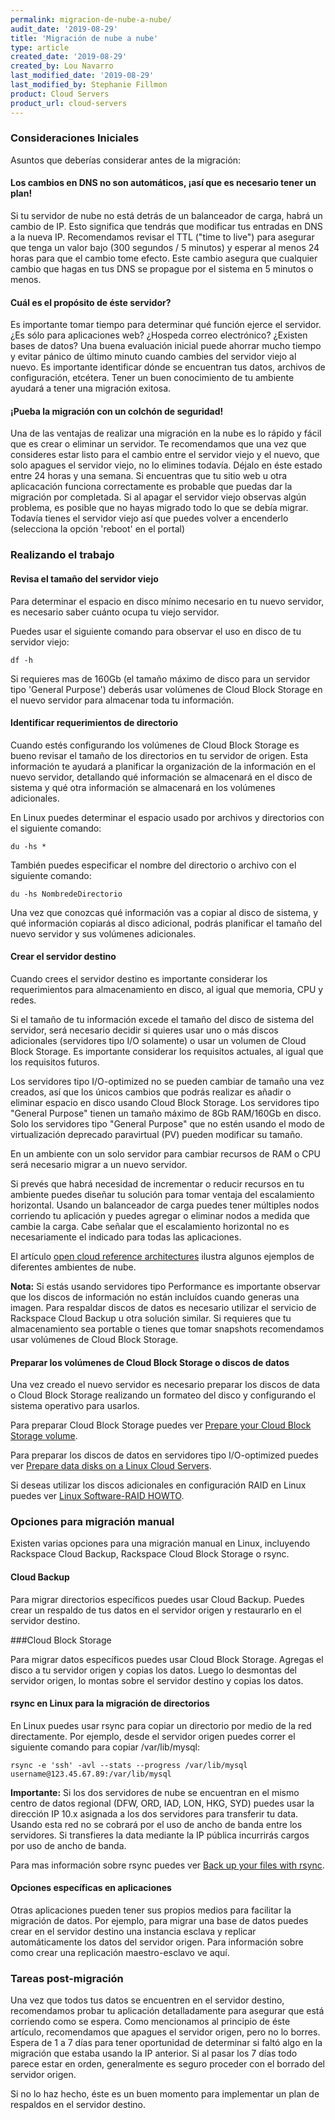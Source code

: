```yaml
---
permalink: migracion-de-nube-a-nube/
audit_date: '2019-08-29'
title: 'Migración de nube a nube'
type: article
created_date: '2019-08-29'
created_by: Lou Navarro
last_modified_date: '2019-08-29'
last_modified_by: Stephanie Fillmon
product: Cloud Servers
product_url: cloud-servers
---
```


### Consideraciones Iniciales

Asuntos que deberías considerar antes de la migración:

#### Los cambios en DNS no son automáticos, ¡así que es necesario tener un plan!

Si tu servidor de nube no está detrás de un balanceador de carga, habrá un
cambio de IP. Esto significa que tendrás que modificar tus entradas en DNS
a la nueva IP.  Recomendamos revisar el TTL ("time to live") para asegurar
que tenga un valor bajo (300 segundos / 5 minutos) y esperar al menos 24
horas para que el cambio tome efecto. Este cambio asegura que cualquier
cambio que hagas en tus DNS se propague por el sistema en 5 minutos o menos.

#### Cuál es el propósito de éste servidor?

Es importante tomar tiempo para determinar qué función ejerce el
servidor. ¿Es sólo para aplicaciones web? ¿Hospeda correo electrónico?
¿Existen bases de datos? Una buena evaluación inicial puede ahorrar mucho
tiempo y evitar pánico de último minuto cuando cambies del servidor viejo
al nuevo.  Es importante identificar dónde se encuentran tus datos, archivos
de configuración, etcétera. Tener un buen conocimiento de tu ambiente
ayudará a tener una migración exitosa.

#### ¡Pueba la migración con un colchón de seguridad!

Una de las ventajas de realizar una migración en la nube es lo rápido y
fácil que es crear o eliminar un servidor.  Te recomendamos que una vez que
consideres estar listo para el cambio entre el servidor viejo y el nuevo, que
solo apagues el servidor viejo, no lo elimines todavía. Déjalo en éste
estado entre 24 horas y una semana. Si encuentras que tu sitio web u otra
aplicacación funciona correctamente es probable que puedas dar la migración
por completada. Si al apagar el servidor viejo observas algún problema, es
posible que no hayas migrado todo lo que se debía migrar. Todavía tienes
el servidor viejo así que puedes volver a encenderlo (selecciona la
opción 'reboot' en el portal)

### Realizando el trabajo

#### Revisa el tamaño del servidor viejo

Para determinar el espacio en disco mínimo necesario en tu nuevo
servidor, es necesario saber cuánto ocupa tu viejo servidor.

Puedes usar el siguiente comando para observar el uso en disco de tu
servidor viejo:

    df -h

Si requieres mas de 160Gb (el tamaño máximo de disco para un servidor
tipo 'General Purpose') deberás usar volúmenes de Cloud Block Storage en
el nuevo servidor para almacenar toda tu información.

#### Identificar requerimientos de directorio

Cuando estés configurando los volúmenes de Cloud Block Storage es bueno
revisar el tamaño de los directorios en tu servidor de origen. Esta información
te ayudará a planificar la organización de la información en el nuevo
servidor, detallando qué información se almacenará en el disco de sistema y
qué otra información se almacenará en los volúmenes adicionales.

En Linux puedes determinar el espacio usado por archivos y directorios con el
siguiente comando:

    du -hs *

También puedes especificar el nombre del directorio o archivo con el
siguiente comando:

    du -hs NombredeDirectorio

Una vez que conozcas qué información vas a copiar al disco de sistema, y qué
información copiarás al disco adicional, podrás planificar el tamaño del
nuevo servidor y sus volúmenes adicionales.

#### Crear el servidor destino

Cuando crees el servidor destino es importante considerar los requerimientos
para almacenamiento en disco, al igual que memoria, CPU y redes.

Si el tamaño de tu información excede el tamaño del disco de sistema del
servidor, será necesario decidir si quieres usar uno o más discos adicionales
(servidores tipo I/O solamente) o usar un volumen de Cloud Block Storage.
Es importante considerar los requisitos actuales, al igual que los
requisitos futuros.

Los servidores tipo I/O-optimized no se pueden cambiar de tamaño una vez
creados, así que los únicos cambios que podrás realizar es añadir o eliminar
espacio en disco usando Cloud Block Storage. Los servidores tipo
"General Purpose" tienen un tamaño máximo de 8Gb RAM/160Gb en disco. Solo los
servidores tipo "General Purpose" que no estén usando el modo de virtualización
deprecado paravirtual (PV) pueden modificar su tamaño.

En un ambiente con un solo servidor para cambiar recursos de RAM o CPU será
necesario migrar a un nuevo servidor.

Si prevés que habrá necesidad de incrementar o reducir recursos en tu ambiente
puedes diseñar tu solución para tomar ventaja del escalamiento horizontal.
Usando un balanceador de carga puedes tener múltiples nodos corriendo tu
aplicación y puedes agregar o eliminar nodos a medida que cambie la carga. Cabe
señalar que el escalamiento horizontal no es necesariamente el indicado para
todas las aplicaciones.

El artículo [open cloud reference architectures](https://support.rackspace.com/how-to/rackspace-open-cloud-reference-architecture)
ilustra algunos ejemplos de diferentes ambientes de nube.

**Nota:** Si estás usando servidores tipo Performance es importante observar
que los discos de información no están incluídos cuando generas una imagen.
Para respaldar discos de datos es necesario utilizar el servicio de Rackspace
Cloud Backup u otra solución similar. Si requieres que tu almacenamiento
sea portable o tienes que tomar snapshots recomendamos usar volúmenes de
Cloud Block Storage.

#### Preparar los volúmenes de Cloud Block Storage o discos de datos

Una vez creado el nuevo servidor es necesario preparar los discos de data o
Cloud Block Storage realizando un formateo del disco y configurando el
sistema operativo para usarlos.

Para preparar Cloud Block Storage puedes ver
[Prepare your Cloud Block Storage volume](https://support.rackspace.com/how-to/prepare-your-cloud-block-storage-volume).

Para preparar los discos de datos en servidores tipo I/O-optimized puedes ver
[Prepare data disks on a Linux Cloud Servers](https://support.rackspace.com/how-to/preparing-data-disks-on-linux-cloud-servers).

Si deseas utilizar los discos adicionales en configuración RAID en Linux puedes
ver [Linux Software-RAID HOWTO](http://www.tldp.org/HOWTO/Software-RAID-HOWTO.html).

### Opciones para migración manual

Existen varias opciones para una migración manual en Linux, incluyendo
Rackspace Cloud Backup, Rackspace Cloud Block Storage o rsync.

#### Cloud Backup

Para migrar directorios específicos puedes usar Cloud Backup. Puedes crear un
respaldo de tus datos en el servidor origen y restaurarlo en el servidor
destino.

###Cloud Block Storage

Para migrar datos específicos puedes usar Cloud Block Storage.  Agregas el
disco a tu servidor origen y copias los datos. Luego lo desmontas del
servidor origen, lo montas sobre el servidor destino y copias los datos.

#### rsync en Linux para la migración de directorios

En Linux puedes usar rsync para copiar un directorio por medio de la red
directamente. Por ejemplo, desde el servidor origen puedes correr el siguiente
comando para copiar /var/lib/mysql:

    rsync -e 'ssh' -avl --stats --progress /var/lib/mysql username@123.45.67.89:/var/lib/mysql

**Importante:** Si los dos servidores de nube se encuentran en el mismo centro
de datos regional (DFW, ORD, IAD, LON, HKG, SYD) puedes usar la dirección
IP 10.x asignada a los dos servidores para transferir tu data. Usando esta red
no se cobrará por el uso de ancho de banda entre los servidores. Si
transfieres la data mediante la IP pública incurrirás cargos por uso de
ancho de banda.

Para mas información sobre rsync puedes ver
[Back up your files with rsync](https://support.rackspace.com/how-to/backing-up-your-files-with-rsync).

#### Opciones específicas en aplicaciones

Otras aplicaciones pueden tener sus propios medios para facilitar la migración
de datos. Por ejemplo, para migrar una base de datos puedes crear en el
servidor destino una instancia esclava y replicar automáticamente los datos
del servidor origen. Para información sobre como crear una replicación
maestro-esclavo ve aquí.

### Tareas post-migración

Una vez que todos tus datos se encuentren en el servidor destino, recomendamos
probar tu aplicación detalladamente para asegurar que está corriendo como
se espera. Como mencionamos al principio de éste artículo, recomendamos que
apagues el servidor origen, pero no lo borres. Espera de 1 a 7 días para tener
oportunidad de determinar si faltó algo en la migración que estaba usando la
IP anterior. Si al pasar los 7 días todo parece estar en orden, generalmente
es seguro proceder con el borrado del servidor origen.

Si no lo haz hecho, éste es un buen momento para implementar un plan de
respaldos en el servidor destino.
